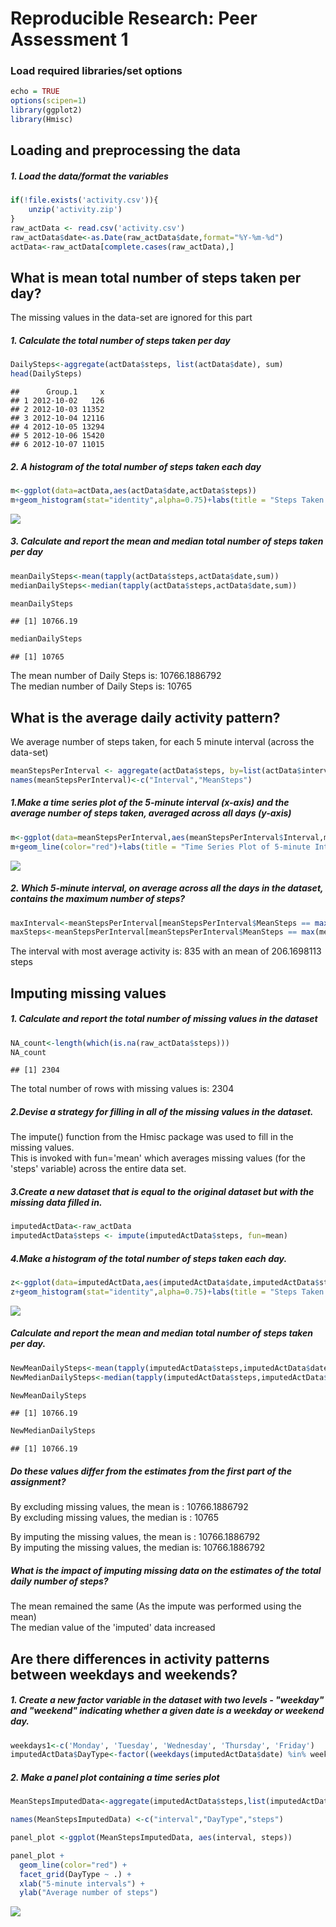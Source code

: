 # Reproducible Research: Peer Assessment 1
### Load required libraries/set options  

```r
echo = TRUE
options(scipen=1)
library(ggplot2)
library(Hmisc)
```

## Loading and preprocessing the data    

##### 1. Load the data/format the variables

```r
if(!file.exists('activity.csv')){
    unzip('activity.zip')
}
raw_actData <- read.csv('activity.csv')
raw_actData$date<-as.Date(raw_actData$date,format="%Y-%m-%d")
actData<-raw_actData[complete.cases(raw_actData),]
```


## What is mean total number of steps taken per day? 
The missing values in the data-set are ignored for this part         
##### 1. Calculate the total number of steps taken per day  

```r
DailySteps<-aggregate(actData$steps, list(actData$date), sum)
head(DailySteps)
```

```
##      Group.1     x
## 1 2012-10-02   126
## 2 2012-10-03 11352
## 3 2012-10-04 12116
## 4 2012-10-05 13294
## 5 2012-10-06 15420
## 6 2012-10-07 11015
```

##### 2. A histogram of the total number of steps taken each day    

```r
m<-ggplot(data=actData,aes(actData$date,actData$steps))
m+geom_histogram(stat="identity",alpha=0.75)+labs(title = "Steps Taken Each Day (without missing values)", x = "Date", y = "Total steps per Day")
```

![](PA1_template_files/figure-html/unnamed-chunk-4-1.png) 

##### 3. Calculate and report the mean and median total number of steps taken per day  

```r
meanDailySteps<-mean(tapply(actData$steps,actData$date,sum))
medianDailySteps<-median(tapply(actData$steps,actData$date,sum))

meanDailySteps
```

```
## [1] 10766.19
```

```r
medianDailySteps
```

```
## [1] 10765
```
The mean number of Daily Steps is: 10766.1886792  
The median number of Daily Steps is: 10765

## What is the average daily activity pattern? 
We average number of steps taken, for each 5 minute interval (across the data-set)  

```r
meanStepsPerInterval <- aggregate(actData$steps, by=list(actData$interval), FUN=mean)
names(meanStepsPerInterval)<-c("Interval","MeanSteps")
```
#####  1.Make a time series plot of the 5-minute interval (x-axis) and the average number of steps taken, averaged across all days (y-axis)     

```r
m<-ggplot(data=meanStepsPerInterval,aes(meanStepsPerInterval$Interval,meanStepsPerInterval$MeanSteps))
m+geom_line(color="red")+labs(title = "Time Series Plot of 5-minute Intervals", x = "5-minute intervals", y = "Avg Steps per interval")
```

![](PA1_template_files/figure-html/unnamed-chunk-7-1.png) 

##### 2. Which 5-minute interval, on average across all the days in the dataset, contains the maximum number of steps?

```r
maxInterval<-meanStepsPerInterval[meanStepsPerInterval$MeanSteps == max(meanStepsPerInterval$MeanSteps),1]
maxSteps<-meanStepsPerInterval[meanStepsPerInterval$MeanSteps == max(meanStepsPerInterval$MeanSteps),2]
```

The interval with most average activity is: 835 with an mean of 206.1698113 steps  
  
## Imputing missing values  

##### 1. Calculate and report the total number of missing values in the dataset  

```r
NA_count<-length(which(is.na(raw_actData$steps)))
NA_count
```

```
## [1] 2304
```
The total number of rows with missing values is: 2304  

##### 2.Devise a strategy for filling in all of the missing values in the dataset.    
The impute() function from the Hmisc package was used to fill in the missing values.           
This is invoked with fun='mean' which averages missing values (for the 'steps' variable) across the entire data set.    
##### 3.Create a new dataset that is equal to the original dataset but with the missing data filled in.  

```r
imputedActData<-raw_actData
imputedActData$steps <- impute(imputedActData$steps, fun=mean)
```
##### 4.Make a histogram of the total number of steps taken each day.

```r
z<-ggplot(data=imputedActData,aes(imputedActData$date,imputedActData$steps))+scale_y_continuous()
z+geom_histogram(stat="identity",alpha=0.75)+labs(title = "Steps Taken Each Day(with missing values imputed)", x = "Date", y = "Total steps per Day")
```

![](PA1_template_files/figure-html/unnamed-chunk-11-1.png) 

##### Calculate and report the mean and median total number of steps taken per day.     

```r
NewMeanDailySteps<-mean(tapply(imputedActData$steps,imputedActData$date,sum))
NewMedianDailySteps<-median(tapply(imputedActData$steps,imputedActData$date,sum))

NewMeanDailySteps
```

```
## [1] 10766.19
```

```r
NewMedianDailySteps
```

```
## [1] 10766.19
```
##### Do these values differ from the estimates from the first part of the assignment?   
By excluding missing values, the mean is     : 10766.1886792  
By excluding missing values, the median is   : 10765

By imputing the missing values, the mean is  : 10766.1886792  
By imputing the missing values, the median is: 10766.1886792

##### What is the impact of imputing missing data on the estimates of the total daily number of steps?  
The mean remained the same (As the impute was performed using the mean)  
The median value of the 'imputed' data increased    

## Are there differences in activity patterns between weekdays and weekends?
##### 1. Create a new factor variable in the dataset with two levels - "weekday" and "weekend" indicating whether a given date is a weekday or weekend day.

```r
weekdays1<-c('Monday', 'Tuesday', 'Wednesday', 'Thursday', 'Friday')
imputedActData$DayType<-factor((weekdays(imputedActData$date) %in% weekdays1),levels=c(FALSE,TRUE),labels=c('weekend','weekday'))
```

##### 2. Make a panel plot containing a time series plot

```r
MeanStepsImputedData<-aggregate(imputedActData$steps,list(imputedActData$interval,imputedActData$DayType),mean)

names(MeanStepsImputedData) <-c("interval","DayType","steps")

panel_plot <-ggplot(MeanStepsImputedData, aes(interval, steps))

panel_plot + 
  geom_line(color="red") + 
  facet_grid(DayType ~ .) +
  xlab("5-minute intervals") + 
  ylab("Average number of steps")
```

![](PA1_template_files/figure-html/unnamed-chunk-14-1.png) 

